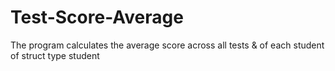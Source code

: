 # Test-Score-Average
The program calculates the average score across all tests &amp; of each student of struct type student
